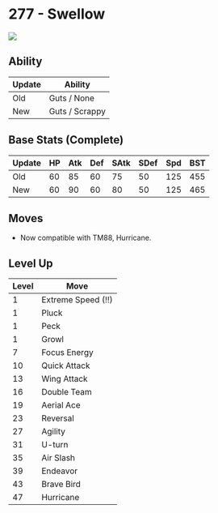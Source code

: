 # 277 - Swellow
![][277]

## Ability

Update | Ability
---    | ---
Old    | Guts / None
New    | Guts / Scrappy

## Base Stats (Complete)

Update | HP | Atk | Def | SAtk | SDef | Spd | BST
---    | ---| --- | --- | ---  | ---  | --- | ---
Old    | 60 |  85 |  60 |  75  |  50  |  125  |  455
New    | 60 |  90 |  60 |  80  |  50  |  125  |  465

## Moves

 - Now compatible with TM88, Hurricane.

## Level Up

Level | Move
---   | ---
  1   | Extreme Speed (!!)
  1   | Pluck
  1   | Peck
  1   | Growl
  7   | Focus Energy
 10   | Quick Attack
 13   | Wing Attack
 16   | Double Team
 19   | Aerial Ace
 23   | Reversal
 27   | Agility
 31   | U-turn
 35   | Air Slash
 39   | Endeavor
 43   | Brave Bird
 47   | Hurricane



[277]: ../img/pokemon/277.png
